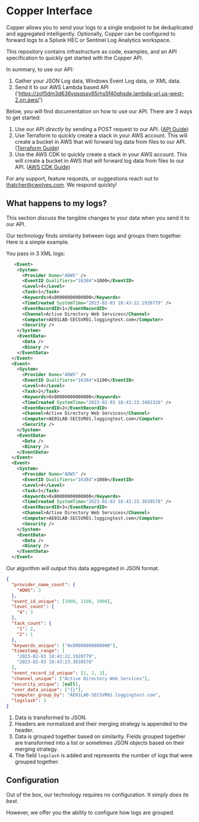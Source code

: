 # Copper Interface

Copper allows you to send your logs to a single endpoint to be deduplicated and aggregated intelligently. Optionally, Copper can be configured to forward logs to a Splunk HEC or Sentinel Log Analytics workspace.

This repository contains infrastructure as code, examples, and an API specification to quickly get started with the Copper API.

In summary, to use our API:

1. Gather your JSON Log data, Windows Event Log data, or XML data.
2. Send it to our AWS Lambda based API ('https://zof5dm3d636vqsqssv65rhs5f40qhsde.lambda-url.us-west-2.on.aws/')

Below, you will find documentation on how to use our API. There are 3 ways to get started:

1. Use our API _directly_ by sending a POST request to our API. ([API Guide](./direct_to_api/README.md))
2. Use Terraform to quickly create a stack in your AWS account. This will create a bucket in AWS that will forward log data from files to our API. ([Terraform Guide](./terraform/README.md))
3. Use the AWS CDK to quickly create a stack in your AWS account. This will create a bucket in AWS that will forward log data from files to our API. ([AWS CDK Guide](./aws_cdk/README.md))

For any support, feature requests, or suggestions reach out to thatcher@cwolves.com. We respond quickly!

## What happens to my logs?

This section discuss the tangible changes to your data when you send it to our API.

Our technology finds similarity between logs and groups them together. Here is a simple example.

You pass in 3 XML logs:

```xml
   <Event>
    <System>
      <Provider Name="ADWS" />
      <EventID Qualifiers="16384">1000</EventID>
      <Level>4</Level>
      <Task>1</Task>
      <Keywords>0x80000000000000</Keywords>
      <TimeCreated SystemTime="2023-02-03 18:43:22.1920779" />
      <EventRecordID>1</EventRecordID>
      <Channel>Active Directory Web Services</Channel>
      <Computer>AE01LAB-SECSVR01.loggingtest.com</Computer>
      <Security />
    </System>
    <EventData>
      <Data />
      <Binary />
    </EventData>
  </Event>
  <Event>
    <System>
      <Provider Name="ADWS" />
      <EventID Qualifiers="16384">1100</EventID>
      <Level>4</Level>
      <Task>2</Task>
      <Keywords>0x80000000000000</Keywords>
      <TimeCreated SystemTime="2023-02-03 18:43:23.3483328" />
      <EventRecordID>2</EventRecordID>
      <Channel>Active Directory Web Services</Channel>
      <Computer>AE01LAB-SECSVR01.loggingtest.com</Computer>
      <Security />
    </System>
    <EventData>
      <Data />
      <Binary />
    </EventData>
  </Event>
  <Event>
    <System>
      <Provider Name="ADWS" />
      <EventID Qualifiers="16384">1008</EventID>
      <Level>4</Level>
      <Task>1</Task>
      <Keywords>0x80000000000000</Keywords>
      <TimeCreated SystemTime="2023-02-03 18:43:23.3639578" />
      <EventRecordID>3</EventRecordID>
      <Channel>Active Directory Web Services</Channel>
      <Computer>AE01LAB-SECSVR01.loggingtest.com</Computer>
      <Security />
    </System>
    <EventData>
      <Data />
      <Binary />
    </EventData>
  </Event>
```

Our algorithm will output this data aggregated in JSON format.

```json
{
  "provider_name_count": {
    "ADWS": 3
  },
  "event_id_unique": [1000, 1100, 1008],
  "level_count": {
    "4": 3
  },
  "task_count": {
    "1": 2,
    "2": 1
  },
  "keywords_unique": ["0x80000000000000"],
  "timestamp_range": [
    "2023-02-03 18:43:22.1920779",
    "2023-02-03 18:43:23.3639578"
  ],
  "event_record_id_unique": [1, 2, 3],
  "channel_unique": ["Active Directory Web Services"],
  "security_unique": [null],
  "user_data_unique": ["{}"],
  "computer_group_by": "AE01LAB-SECSVR01.loggingtest.com",
  "logslash": 3
}
```

1. Data is transformed to JSON.
2. Headers are normalized and their merging strategy is appended to the header.
3. Data is grouped together based on similarity. Fields grouped together are transformed into a list or sometimes JSON objects based on their merging strategy.
4. The field `logslash` is added and represents the number of logs that were grouped together.

## Configuration

Out of the box, our technology requires no configuration. It simply _does its best_.

However, we offer you the ability to configure how logs are grouped.

